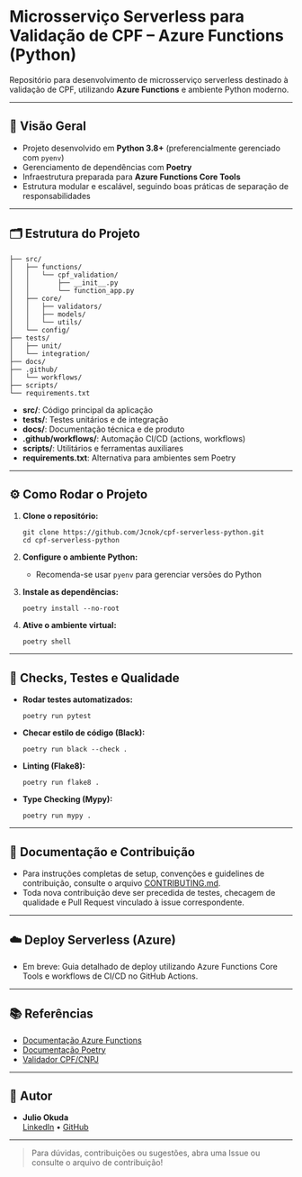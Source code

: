 # Microsserviço Serverless para Validação de CPF – Azure Functions (Python)

Repositório para desenvolvimento de microsserviço serverless destinado à validação de CPF, utilizando **Azure Functions** e ambiente Python moderno.

---

## 🚀 Visão Geral

- Projeto desenvolvido em **Python 3.8+** (preferencialmente gerenciado com `pyenv`)
- Gerenciamento de dependências com **Poetry**
- Infraestrutura preparada para **Azure Functions Core Tools**
- Estrutura modular e escalável, seguindo boas práticas de separação de responsabilidades

---

## 🗂️ Estrutura do Projeto

```
├── src/
│   ├── functions/
│   │   └── cpf_validation/
│   │       ├── __init__.py
│   │       └── function_app.py
│   ├── core/
│   │   ├── validators/
│   │   ├── models/
│   │   └── utils/
│   └── config/
├── tests/
│   ├── unit/
│   └── integration/
├── docs/
├── .github/
│   └── workflows/
├── scripts/
└── requirements.txt
```
- **src/**: Código principal da aplicação
- **tests/**: Testes unitários e de integração
- **docs/**: Documentação técnica e de produto
- **.github/workflows/**: Automação CI/CD (actions, workflows)
- **scripts/**: Utilitários e ferramentas auxiliares
- **requirements.txt**: Alternativa para ambientes sem Poetry

---

## ⚙️ Como Rodar o Projeto

1. **Clone o repositório:**
   ```
   git clone https://github.com/Jcnok/cpf-serverless-python.git
   cd cpf-serverless-python
   ```

2. **Configure o ambiente Python:**
   - Recomenda-se usar `pyenv` para gerenciar versões do Python

3. **Instale as dependências:**
   ```
   poetry install --no-root
   ```

4. **Ative o ambiente virtual:**
   ```
   poetry shell
   ```

---

## 🧪 Checks, Testes e Qualidade

- **Rodar testes automatizados:**
  ```
  poetry run pytest
  ```

- **Checar estilo de código (Black):**
  ```
  poetry run black --check .
  ```

- **Linting (Flake8):**
  ```
  poetry run flake8 .
  ```

- **Type Checking (Mypy):**
  ```
  poetry run mypy .
  ```

---

## 📝 Documentação e Contribuição

- Para instruções completas de setup, convenções e guidelines de contribuição, consulte o arquivo [CONTRIBUTING.md](./CONTRIBUTING.md).
- Toda nova contribuição deve ser precedida de testes, checagem de qualidade e Pull Request vinculado à issue correspondente.

---

## ☁️ Deploy Serverless (Azure)

- Em breve: Guia detalhado de deploy utilizando Azure Functions Core Tools e workflows de CI/CD no GitHub Actions.

---

## 📚 Referências

- [Documentação Azure Functions](https://docs.microsoft.com/azure/azure-functions/)
- [Documentação Poetry](https://python-poetry.org/docs/)
- [Validador CPF/CNPJ](https://pypi.org/project/cpf-cnpj-validator/)

---

## 👤 Autor
- **Julio Okuda**  
  [LinkedIn](https://www.linkedin.com/in/julio-okuda/) • [GitHub](https://github.com/Jcnok)

---

> Para dúvidas, contribuições ou sugestões, abra uma Issue ou consulte o arquivo de contribuição!
```
